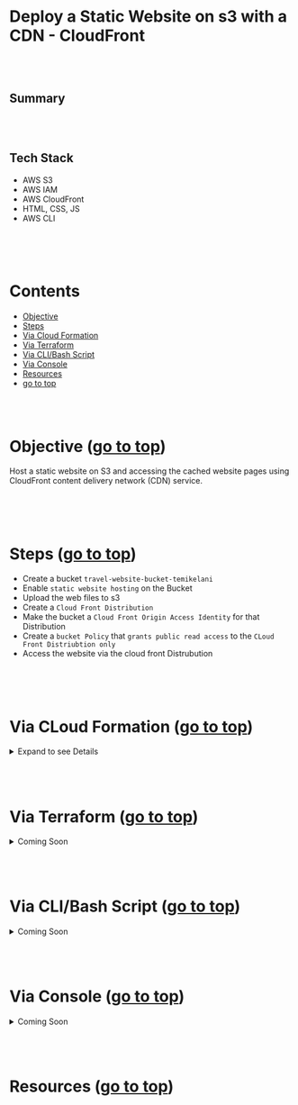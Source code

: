 # Deploy a Static Website on s3 with a CDN - CloudFront <a id ='top'></a>

<br>
<br>

## Summary

<br>
<br>

## Tech Stack

- AWS S3
- AWS IAM
- AWS CloudFront
- HTML, CSS, JS
- AWS CLI

<br>
<br>
<br>

# Contents

- [Objective](#obj)
- [Steps](#steps)
- [Via Cloud Formation](#0)
- [Via Terraform](#1)
- [Via CLI/Bash Script](#2)
- [Via Console](#3)
- [Resources](#res)
- [go to top](#top)

<br>
<br>

# Objective <a id='obj'></a> ([go to top](#top))

Host a static website on S3 and accessing the cached website pages using CloudFront content delivery network (CDN) service.

<br>
<br>
<br>

# Steps <a id='steps'></a> ([go to top](#top))

- Create a bucket `travel-website-bucket-temikelani`
- Enable `static website hosting` on the Bucket
- Upload the web files to s3
- Create a `Cloud Front Distribution`
- Make the bucket a `Cloud Front Origin Access Identity` for that Distribution
- Create a `bucket Policy` that `grants public read access` to the `CLoud Front Distriubtion only`
- Access the website via the cloud front Distrubution

<br>
<br>
<br>

# Via CLoud Formation <a id='0'></a> ([go to top](#top))

<details>
<summary> Expand to see Details </summary>

- Make sure you are in the root directory of this repo `s3-cFront-static-website`
- Run `aws configure` to set up your CLI
- Deploy this [CloudFormation template](./cloudformation/template.yaml) to AWS and save the outputs asn env variables

- [`create-stack`](https://awscli.amazonaws.com/v2/documentation/api/latest/reference/cloudformation/create-stack.html)

```
export STACK_NAME=travel-website
```

```
aws cloudformation create-stack \
--stack-name $STACK_NAME \
--template-body file://cloudformation/template.yaml
```

- Describe the stack to get the outputs (Bucket name and url, CDN ID and domain name )

  - [`describe-stacks`](https://awscli.amazonaws.com/v2/documentation/api/latest/reference/cloudformation/describe-stacks.html)

  ```
  aws cloudformation describe-stacks --stack-name $STACK_NAME
  ```

  ```
  aws cloudformation describe-stacks --stack-name $STACK_NAME --query "Stacks[].Outputs"
  ```

  ```
  export BUCKET_NAME=$(aws cloudformation describe-stacks --stack-name $STACK_NAME --query "Stacks[*].Outputs[0].OutputValue" --output text)
  ```

  ```
  export CDN_ID=$(aws cloudformation describe-stacks --stack-name $STACK_NAME --query "Stacks[*].Outputs[1].OutputValue" --output text)
  ```

  ```
  export BUCKET_URL=$(aws cloudformation describe-stacks --stack-name $STACK_NAME --query "Stacks[*].Outputs[2].OutputValue" --output text)
  ```

  ```
  export CDN_DOMAIN=$(aws cloudformation describe-stacks --stack-name $STACK_NAME --query "Stacks[*].Outputs[3].OutputValue" --output text)
  ```

- Upload Files to the bucket

  - [`cp`](https://awscli.amazonaws.com/v2/documentation/api/latest/reference/s3/cp.html)

  ```
  aws s3 cp ./web-files s3://$BUCKET_NAME/ --recursive
  ```

- Access the site via the CloudFront Domain Name.

  ```
  curl $CDN_DOMAIN
  ```

  ```bash
  #on mac
  open "http://$CDN_DOMAIN"
  #on linux
  xdg-open "http://$CDN_DOMAIN"
  ```

- Clean Up & Delete All Resources

  - [Empty S3 Bucket](https://docs.aws.amazon.com/AmazonS3/latest/userguide/empty-bucket.html)
  - [`delete-stack`](https://awscli.amazonaws.com/v2/documentation/api/latest/reference/cloudformation/delete-stack.html)

  ```bash
  #empty s3 bucket
  aws s3 rm s3://$BUCKET_NAME --recursive
  ```

  ```bash
  # delete-stack
  aws cloudformation delete-stack --stack-name $STACK_NAME
  ```

</details>

<br>
<br>
<br>

# Via Terraform <a id='1'></a> ([go to top](#top))

<details>
<summary> Coming Soon </summary>
Coming Soon
</details>

<br>
<br>
<br>

# Via CLI/Bash Script<a id='2'></a> ([go to top](#top))

<details>
<summary> Coming Soon </summary>
Coming Soon
</details>

<br>
<br>
<br>

# Via Console <a id='3'></a> ([go to top](#top))

<details>
<summary> Coming Soon </summary>
Coming Soon
</details>

<br>
<br>
<br>

# Resources <a id='res'></a> ([go to top](#top))

<br>
<br>
<br>
